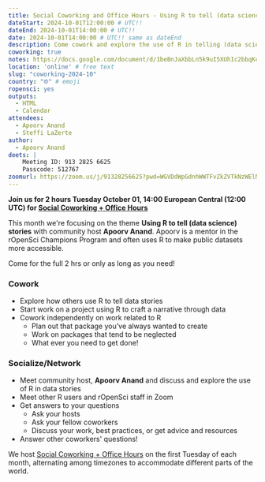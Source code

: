 ```yaml
---
title: Social Coworking and Office Hours - Using R to tell (data science) stories
dateStart: 2024-10-01T12:00:00 # UTC!!
dateEnd: 2024-10-01T14:00:00 # UTC!!
date: 2024-10-01T14:00:00 # UTC!! same as dateEnd
description: Come cowork and explore the use of R in telling (data science) stories
coworking: true
notes: https://docs.google.com/document/d/1beBnJaXbbLn5k9uI5XUhIc2bbqKcnkmG7-LruXSPHnU/edit?usp=drivesdk
location: 'online' # free text
slug: "coworking-2024-10"
country: "🌐" # emoji
ropensci: yes
outputs:
  - HTML
  - Calendar
attendees:
  - Apoorv Anand 
  - Steffi LaZerte
author:
  - Apoorv Anand
deets: |
    Meeting ID: 913 2825 6625
    Passcode: 512767
zoomurl: https://zoom.us/j/91328256625?pwd=WGVDdWpGdnhWWTFvZkZVTkNzWElNQT09
---
```


<!--
```{r}
d <- lubridate::ymd_hms('2024-10-01 14:00:00', tz = 'Europe/Paris')
lubridate::with_tz(d, 'UTC')
lubridate::with_tz(d, 'America/Winnipeg')
```
-->

**Join us for 2 hours Tuesday October 01, 14:00 European Central (12:00 UTC) for 
[Social Coworking + Office Hours](/blog/2023/06/21/coworking/)**

This month we're focusing on the theme **Using R to tell (data science) stories** 
with community host **Apoorv Anand**. Apoorv is a mentor in the 
rOpenSci Champions Program and often uses R to make public datasets more accessible.

Come for the full 2 hrs or only as long as you need!

### Cowork

- Explore how others use R to tell data stories
- Start work on a project using R to craft a narrative through data
- Cowork independently on work related to R
    - Plan out that package you’ve always wanted to create
    - Work on packages that tend to be neglected
    - What ever you need to get done!

### Socialize/Network

- Meet community host, **Apoorv Anand** and discuss and explore the use of R in data stories
- Meet other R users and rOpenSci staff in Zoom
- Get answers to your questions
    - Ask your hosts
    - Ask your fellow coworkers
    - Discuss your work, best practices, or get advice and resources
- Answer other coworkers' questions!

We host 
[Social Coworking + Office Hours](/blog/2023/06/21/coworking/) 
on the first Tuesday of each month, alternating among timezones to 
accommodate different parts of the world.
